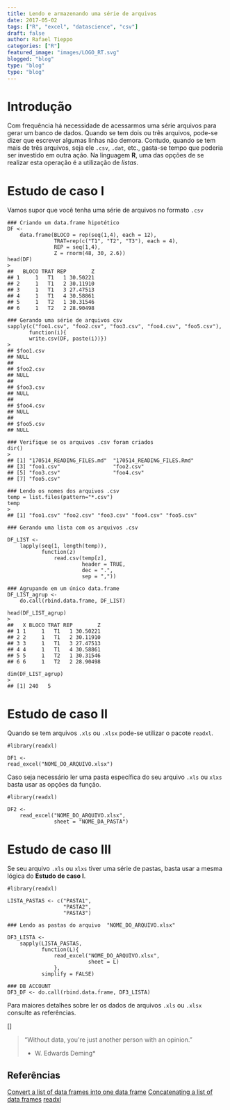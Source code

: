 ```yaml
--- 
title: Lendo e armazenando uma série de arquivos
date: 2017-05-02
tags: ["R", "excel", "datascience", "csv"]
draft: false
author: Rafael Tieppo
categories: ["R"]
featured_image: "images/LOGO_RT.svg"
blogged: "blog"
type: "blog"
type: "blog"
--- 
```


# Introdução

Com frequência há necessidade de acessarmos uma série arquivos para
gerar um banco de dados. Quando se tem dois ou três arquivos, pode-se
dizer que escrever algumas linhas não demora. Contudo, quando se tem
mais de três arquivos, seja ele `.csv`, `.dat`, etc., gasta-se tempo que
poderia ser investido em outra ação. Na linguagem **R**, uma das opções
de se realizar esta operação é a utilização de *listas*.

# Estudo de caso I

Vamos supor que você tenha uma série de arquivos no formato `.csv`

```
### Criando um data.frame hipotético
DF <-
    data.frame(BLOCO = rep(seq(1,4), each = 12),
               TRAT=rep(c("T1", "T2", "T3"), each = 4),
               REP = seq(1,4),
               Z = rnorm(48, 30, 2.6))
head(DF)
>
##   BLOCO TRAT REP        Z
## 1     1   T1   1 30.50221
## 2     1   T1   2 30.11910
## 3     1   T1   3 27.47513
## 4     1   T1   4 30.58861
## 5     1   T2   1 30.31546
## 6     1   T2   2 28.90498
```

```
### Gerando uma série de arquivos csv
sapply(c("foo1.csv", "foo2.csv", "foo3.csv", "foo4.csv", "foo5.csv"),
       function(i){
       write.csv(DF, paste(i))})
>
## $foo1.csv
## NULL
## 
## $foo2.csv
## NULL
## 
## $foo3.csv
## NULL
## 
## $foo4.csv
## NULL
## 
## $foo5.csv
## NULL
```

```
### Verifique se os arquivos .csv foram criados
dir()
>
## [1] "170514_READING_FILES.md"  "170514_READING_FILES.Rmd"
## [3] "foo1.csv"                 "foo2.csv"                
## [5] "foo3.csv"                 "foo4.csv"                
## [7] "foo5.csv"
```

```
### Lendo os nomes dos arquivos .csv
temp = list.files(pattern="*.csv")
temp
>
## [1] "foo1.csv" "foo2.csv" "foo3.csv" "foo4.csv" "foo5.csv"
```

```
### Gerando uma lista com os arquivos .csv

DF_LIST <-
    lapply(seq(1, length(temp)),
           function(z)
               read.csv(temp[z],
                        header = TRUE,
                        dec = ".",
                        sep = ","))

### Agrupando em um único data.frame
DF_LIST_agrup <-
    do.call(rbind.data.frame, DF_LIST)

head(DF_LIST_agrup)
>
##   X BLOCO TRAT REP        Z
## 1 1     1   T1   1 30.50221
## 2 2     1   T1   2 30.11910
## 3 3     1   T1   3 27.47513
## 4 4     1   T1   4 30.58861
## 5 5     1   T2   1 30.31546
## 6 6     1   T2   2 28.90498
```

```
dim(DF_LIST_agrup)
>
## [1] 240   5
```

# Estudo de caso II 

Quando se tem arquivos `.xls` ou `.xlsx` pode-se utilizar o pacote
`readxl`.


```
#library(readxl)

DF1 <- 
read_excel("NOME_DO_ARQUIVO.xlsx")
```
Caso seja necessário ler uma pasta específica do seu arquivo `.xls` ou
`xlxs` basta usar as opções da função.


```
#library(readxl)

DF2 <-
    read_excel("NOME_DO_ARQUIVO.xlsx",
               sheet = "NOME_DA_PASTA")
```

# Estudo de caso III

Se seu arquivo `.xls` ou `xlxs` tiver uma série de pastas, basta usar a
mesma lógica do **Estudo de caso I**.


```
#library(readxl)

LISTA_PASTAS <- c("PASTA1",
                  "PASTA2",
                  "PASTA3")

### Lendo as pastas do arquivo  "NOME_DO_ARQUIVO.xlsx"

DF3_LISTA <-
    sapply(LISTA_PASTAS,
           function(L){
               read_excel("NOME_DO_ARQUIVO.xlsx",
                          sheet = L)
               },
           simplify = FALSE)

### DB ACCOUNT
DF3_DF <- do.call(rbind.data.frame, DF3_LISTA)
```

Para maiores detalhes sobre ler os dados de arquivos `.xls` ou `.xlsx`
consulte as referências.

[]


>“Without data, you're just another person with an opinion.”
>* W. Edwards Deming*


## Referências

[Convert a list of data frames into one data frame](http://stackoverflow.com/questions/2851327/convert-a-list-of-data-frames-into-one-data-frame)
[Concatenating a list of data frames](https://www.r-bloggers.com/concatenating-a-list-of-data-frames/)
[readxl](http://readxl.tidyverse.org/)

